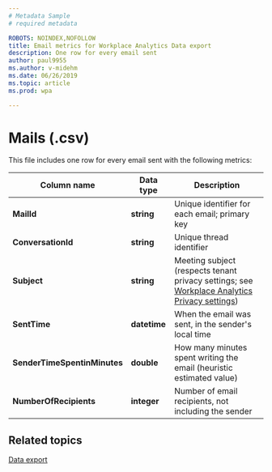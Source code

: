 ```yaml
---
# Metadata Sample
# required metadata

ROBOTS: NOINDEX,NOFOLLOW
title: Email metrics for Workplace Analytics Data export
description: One row for every email sent
author: paul9955
ms.author: v-midehm
ms.date: 06/26/2019
ms.topic: article
ms.prod: wpa

---
```


# Mails (.csv)

This file includes one row for every email sent with the following metrics:
  
|Column name|Data type|Description|
|-----------------|---------------|-----------------|
|**MailId**|**string**|Unique identifier for each email; primary key|
|**ConversationId**|**string**|Unique thread identifier|
|**Subject**|**string**|Meeting subject (respects tenant privacy settings; see [Workplace Analytics Privacy settings](../use/settings.md#privacy-settings))|
|**SentTime**|**datetime**|When the email was sent, in the sender's local time|
|**SenderTimeSpentinMinutes**|**double**|How many minutes spent writing the email (heuristic estimated value)|
|**NumberOfRecipients**|**integer**|Number of email recipients, not including the sender|
  
## Related topics

[Data export](./data-access.md)